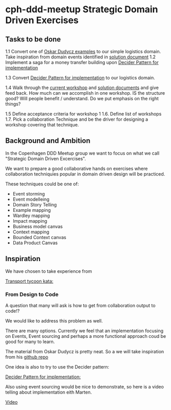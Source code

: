 # cph-ddd-meetup Strategic Domain Driven Exercises

## Tasks to be done

1.1 Convert one of [Oskar Dudycz examples](https://github.com/oskardudycz/EventSourcing.NetCore) to our simple logistics domain. Take inspiration from domain events identified in [solution document](./logistics%20cata/Documentation/workshop%20solution.md)
1.2 Implement a saga for a money transfer building upon [Decider Pattern for implementation](https://gist.github.com/akhansari/)

1.3 Convert [Decider Pattern for implementation](https://gist.github.com/akhansari/) to our logistics domain.

1.4 Walk through the [current workshop](./Documentation/workshop.md) and [solution documents](./Documentation/workshop%20solution.md) and give feed back. How much can we accomplish in one workshop. IS the structure good? Will people benefit / understand. Do we put emphasis on the right things?

1.5 Define acceptance criteria for workshop 1
1.6. Define list of workshops
1.7. Pick a collaboration Technique and be the driver for designing a workshop covering that technique.



## Background and Ambition

In the Copenhagen DDD Meetup group we want to focus on what we call "Strategic Domain Driven Excercises".

We want to prepare a good collaborative hands on exercises where collaboration techniquies popular in domain driven design will be practiced.

These techniques could be one of:

- Event storming
- Event modelleing
- Domain Story Telling
- Example mapping
- Wardley mapping 
- Impact mapping
- Business model canvas
- Context mapping
- Bounded Context canvas
- Data Product Canvas


## Inspiration

We have chosen to take experience from

[Transport tycoon kata: ](https://github.com/trustbit/exercises/blob/master/transport-tycoon-1.md) 

### From Design to Code

A question that many will ask is how to get from collaboration output to code!?

We would like to address this problem as well.

There are many options. Currently we feel that an implementation focusing on Events, Event sourcing and perhaps a more functional approach coud be good for many to learn. 


The material from   Oskar Dudycz is pretty neat. So a we will take inspiration from his [github repo](https://github.com/oskardudycz/EventSourcing.NetCore)


One idea is also to try to use the Decider pattern:

[Decider Pattern for implementation:](https://gist.github.com/akhansari/c2d57470d10aacd04aae71258c52bfc1)

Also using event sourcing would be nice to demonstrate, so here is a video telling about implementation eith Marten.

[Video](https://www.youtube.com/watch?v=jnDchr5eabI)



